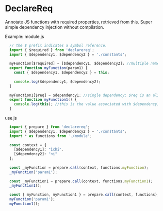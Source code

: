 # DeclareReq
Annotate JS functions with required properties, retrieved from this. Super simple dependency injection without compilation.

Example:
module.js
```javascript
  // the $ prefix indicates a symbol reference.
  import { $required } from 'declarereq';
  import { $dependency1, $dependency2 } = './constants'; 
  
  myFunction[$required] = [$dependency1, $dependency2]; //multiple named dependencies
  export function myFunction(param1) {
    const { $dependency1, $dependency2 } = this;
    
    console.log($dependency1, $dependency2);
  }
  
  myFunction1[$req] = $dependency1; //single dependency; $req is an alias for $required
  export function myFunction1() {
    console.log(this); //this is the value associated with $dependency1 in the context;
  }
```

use.js
```javascript
  import { prepare } from 'declarereq';
  import { $dependency1, $dependency2 } = './constants'; 
  import * as functions from './module';
  
  const context = { 
    [$dependency1]: "ichi", 
    [$dependency2]: "ni"
  };
    
  const _myFunction = prepare.call(context, functions.myFunction);
  _myFunction('param1');
  
  const _myFunction1 = prepare.call(context, functions.myFunction1);
  _myFunction1();
  
  const { myFunction, myFunction1 } = prepare.call(context, functions);
  myFunction('param1'); 
  myFunction1();
```
